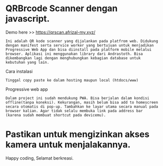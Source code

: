 # QRBrcode Scanner dengan javascript.
Demo here >> https://qrscan.afrizal-my.xyz/
```
Ini adalah QR kode scanner yang dijalankan pada platfrom web. Didukung dengan manifest serta service worker yang bertujuan untuk menjadikan Progressive Web App dan bisa diinstall pada platform mobile melalui browser. Aplikasi ini menggunakan library dari Andrastoth. Bisa dikembangkan lagi dengan menghubungkan kebagian database untuk kebutuhan yang lain. 
```
Cara instalasi
```
Tinggal copy paste ke dalam hosting maupun local (htdocs/www)
```
Progressive web app 
```
Dalam project ini sudah mendukung PWA. Bisa berjalan dalam kondisi offline(tanpa koneksi). Kekurangan, masih belum bisa add to homescreen secara otomatis di pop-up. Tambahkan ke layar utama secara manual pada browser kalian. Agar tidak selalu membuka link pada address bar (karena sudah membuat shortcut pada devicemu).
```
# Pastikan untuk mengizinkan akses kamera untuk menjalakannya.

Happy coding,
Selamat berkreasi.
